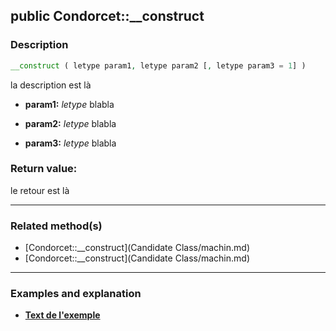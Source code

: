 ## public Condorcet::__construct

### Description    

```php
__construct ( letype param1, letype param2 [, letype param3 = 1] )
```

la description
est là    
- **param1:** *letype* blabla

- **param2:** *letype* blabla

- **param3:** *letype* blabla



### Return value:   

le retour
est là


---------------------------------------

### Related method(s)      

* [Condorcet::__construct](Candidate Class/machin.md)    
* [Condorcet::__construct](Candidate Class/machin.md)    

---------------------------------------

### Examples and explanation

* **[Text de l'exemple](link)**    
